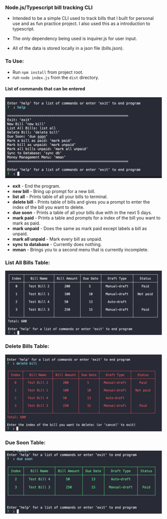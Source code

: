 ### Node.js/Typescript bill tracking CLI
- Intended to be a simple CLI used to track bills that I built for personal use and as fun practice project. I also used this as a introduction to typescript.

- The only dependency being used is inquirer.js for user input.

- All of the data is stored locally in a json file (bills.json).


### To Use:
- Run `npm install` from project root.
- run `node index.js` from the `dist` directory.


#### List of commands that can be entered
![Command List](ExampleImages/commandList.png)
- **exit** - End the program.
- **new bill** - Bring up prompt for a new bill.
- **list all** - Prints table of all your bills to terminal.
- **delete bill** - Prints table of bills and gives you a prompt to enter the index of the bill you want to delete.
- **due soon** - Prints a table of all your bills due with in the next 5 days.
- **mark paid** - Prints a table and prompts for a index of the bill you want to mark as paid.
- **mark unpaid** - Does the same as mark paid except labels a bill as unpaid.
- **mark all unpaid** - Mark every bill as unpaid.
- **sync to database** - Currently does nothing.
- **mman** - Brings you to a second menu that is currently incomplete.

### List All Bills Table:
![List Bills](ExampleImages/listBills.png)

### Delete Bills Table:
![Delete Bill](ExampleImages/deleteBill.png)

### Due Soon Table:
![Due Soon](ExampleImages/dueSoon.png)





